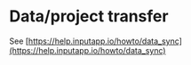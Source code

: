 # Data/project transfer

See [https://help.inputapp.io/howto/data_sync](https://help.inputapp.io/howto/data_sync)